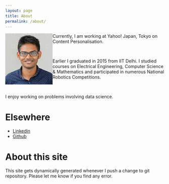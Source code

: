 ```yaml
---
layout: page
title: About
permalink: /about/
---
```


<p>
<img src="/images/profile.png" alt="me" width="150" align="left"> 
<p>
Currently, I am working at Yahoo! Japan, Tokyo on Content Personalisation.
</p>
<br>
<p>
Earlier I graduated in 2015
from IIT Delhi.
I studied courses on Electrical Engineering, Computer Science &
Mathematics and participated in numerous National Robotics Competitions.
</p>
<br>
<p>
I enjoy working on problems involving data science.
</p>
</p>



Elsewhere
==============
+ [Linkedin](https://www.linkedin.com/in/mohitleo)
+ [Github](https://github.com/mohi)

About this site
===============
This site gets dynamically generated whenever I push a change to git
repository. Please let me know if you find any error. 
